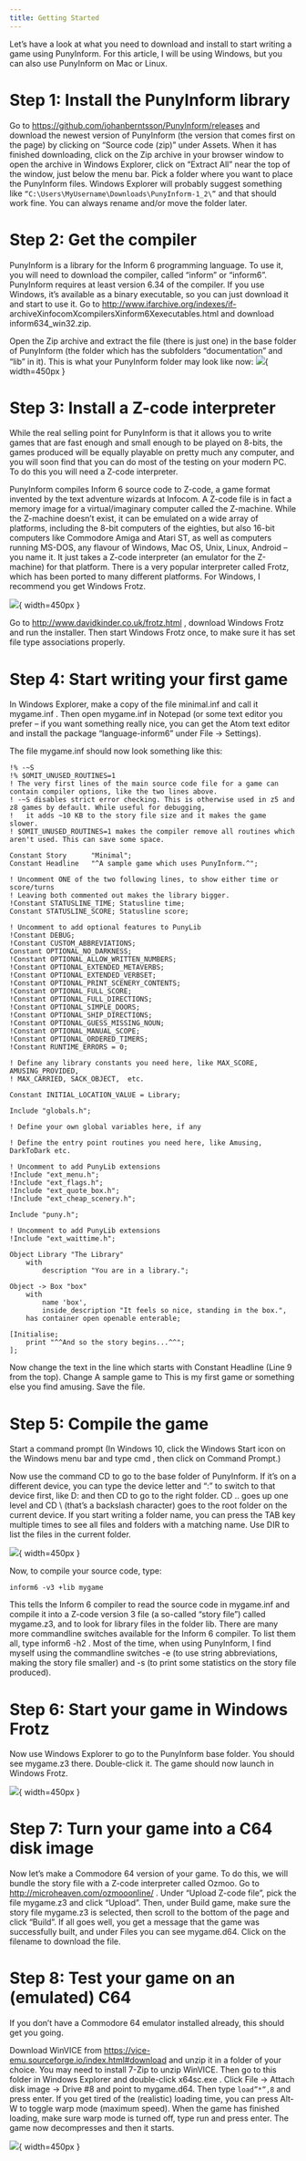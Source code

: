 ```yaml
---
title: Getting Started
---
```


Let’s have a look at what you need to download and install to start writing a game using PunyInform. For this article, I will be using Windows, but you can also use PunyInform on Mac or Linux.

# Step 1: Install the PunyInform library
Go to https://github.com/johanberntsson/PunyInform/releases and download the newest version of PunyInform (the version that comes first on the page) by clicking on “Source code (zip)” under Assets. When it has finished downloading, click on the Zip archive in your browser window to open the archive in Windows Explorer, click on “Extract All” near the top of the window, just below the menu bar. Pick a folder where you want to place the PunyInform files. Windows Explorer will probably suggest something like `“C:\Users\MyUsername\Downloads\PunyInform-1_2\”` and that should work fine. You can always rename and/or move the folder later.

# Step 2: Get the compiler
PunyInform is a library for the Inform 6 programming language. To use it, you will need to download the compiler, called “inform” or “inform6”. PunyInform requires at least version 6.34 of the compiler. If you use Windows, it’s available as a binary executable, so you can just download it and start to use it. Go to http://www.ifarchive.org/indexes/if- archiveXinfocomXcompilersXinform6Xexecutables.html and download inform634_win32.zip.

Open the Zip archive and extract the file (there is just one) in the base folder of PunyInform (the folder which has the subfolders “documentation” and “lib” in it).  This is what your PunyInform folder may look like now:
![](getting-started-pic1.png){ width=450px }

# Step 3: Install a Z-code interpreter
While the real selling point for PunyInform is that it allows you to write games that are fast enough and small enough to be played on 8-bits, the games produced will be equally playable on pretty much any computer, and you will soon find that you can do most of the testing on your modern PC.  To do this you will need a Z-code interpreter.

PunyInform compiles Inform 6 source code to Z-code, a game format invented by the text adventure wizards at Infocom. A Z-code file is in fact a memory image for a virtual/imaginary computer called the Z-machine. While the Z-machine doesn’t exist, it can be emulated on a wide array of platforms, including the 8-bit computers of the eighties, but also 16-bit computers like Commodore Amiga and Atari ST, as well as computers running MS-DOS, any flavour of Windows, Mac OS, Unix, Linux, Android – you name it. It just takes a Z-code interpreter (an emulator for the Z-machine) for that platform. There is a very popular interpreter called Frotz, which has been ported to many different platforms. For Windows, I recommend you get Windows Frotz.

![](getting-started-pic2.png){ width=450px }

Go to http://www.davidkinder.co.uk/frotz.html , download Windows Frotz and run the installer.  Then start Windows Frotz once, to make sure it has set file type associations properly.

# Step 4: Start writing your first game
In Windows Explorer, make a copy of the file minimal.inf and call it mygame.inf .  Then open mygame.inf in Notepad (or some text editor you prefer – if you want something really nice, you can get the Atom text editor and install the package “language-inform6” under File -> Settings).  

The file mygame.inf should now look something like this:

```
!% -~S
!% $OMIT_UNUSED_ROUTINES=1
! The very first lines of the main source code file for a game can contain compiler options, like the two lines above.
! -~S disables strict error checking. This is otherwise used in z5 and z8 games by default. While useful for debugging,
!   it adds ~10 KB to the story file size and it makes the game slower.
! $OMIT_UNUSED_ROUTINES=1 makes the compiler remove all routines which aren't used. This can save some space.

Constant Story      "Minimal";
Constant Headline   "^A sample game which uses PunyInform.^";

! Uncomment ONE of the two following lines, to show either time or score/turns
! Leaving both commented out makes the library bigger.
!Constant STATUSLINE_TIME; Statusline time;
Constant STATUSLINE_SCORE; Statusline score;

! Uncomment to add optional features to PunyLib
!Constant DEBUG;
!Constant CUSTOM_ABBREVIATIONS;
Constant OPTIONAL_NO_DARKNESS;
!Constant OPTIONAL_ALLOW_WRITTEN_NUMBERS;
!Constant OPTIONAL_EXTENDED_METAVERBS;
!Constant OPTIONAL_EXTENDED_VERBSET;
!Constant OPTIONAL_PRINT_SCENERY_CONTENTS;
!Constant OPTIONAL_FULL_SCORE;
!Constant OPTIONAL_FULL_DIRECTIONS;
!Constant OPTIONAL_SIMPLE_DOORS;
!Constant OPTIONAL_SHIP_DIRECTIONS;
!Constant OPTIONAL_GUESS_MISSING_NOUN;
!Constant OPTIONAL_MANUAL_SCOPE;
!Constant OPTIONAL_ORDERED_TIMERS;
!Constant RUNTIME_ERRORS = 0;

! Define any library constants you need here, like MAX_SCORE, AMUSING_PROVIDED,
! MAX_CARRIED, SACK_OBJECT,  etc.

Constant INITIAL_LOCATION_VALUE = Library;

Include "globals.h";

! Define your own global variables here, if any

! Define the entry point routines you need here, like Amusing, DarkToDark etc.

! Uncomment to add PunyLib extensions
!Include "ext_menu.h";
!Include "ext_flags.h";
!Include "ext_quote_box.h";
!Include "ext_cheap_scenery.h";

Include "puny.h";

! Uncomment to add PunyLib extensions
!Include "ext_waittime.h";

Object Library "The Library"
	with
		description "You are in a library.";

Object -> Box "box"
	with
		name 'box',
		inside_description "It feels so nice, standing in the box.",
	has container open openable enterable;

[Initialise;
	print "^^And so the story begins...^^";
];
```
Now change the text in the line which starts with Constant Headline (Line 9 from the top). Change A sample game to This is my first game or something else you find amusing. Save the file.

# Step 5: Compile the game
Start a command prompt (In Windows 10, click the Windows Start icon on the Windows menu bar and type cmd , then click on Command Prompt.) 

Now use the command CD to go to the base folder of PunyInform. If it’s on a different device, you can type the device letter and “:” to switch to that device first, like D: and then CD to go to the right folder. CD .. goes up one level and CD \ (that’s a backslash character) goes to the root folder on the current device. If you start writing a folder name, you can press the TAB key multiple times to see all files and folders with a matching name. Use DIR to list the files in the current folder.

![](getting-started-pic4.png){ width=450px }

Now, to compile your source code, type:

`inform6 -v3 +lib mygame`

This tells the Inform 6 compiler to read the source code in mygame.inf and compile it into a Z-code version 3 file (a so-called “story file”) called mygame.z3, and to look for library files in the folder lib. There are many more commandline switches available for the Inform 6 compiler. To list them all, type inform6 -h2 . Most of the time, when using PunyInform, I find myself using the commandline switches -e (to use string abbreviations, making the story file smaller) and -s (to print some statistics on the story file produced).

# Step 6: Start your game in Windows Frotz
Now use Windows Explorer to go to the PunyInform base folder. You should see mygame.z3 there.  Double-click it. The game should now launch in Windows Frotz.

![](getting-started-pic5.png){ width=450px }

# Step 7: Turn your game into a C64 disk image
Now let’s make a Commodore 64 version of your game. To do this, we will bundle the story file with a Z-code interpreter called Ozmoo. Go to http://microheaven.com/ozmooonline/ . Under “Upload Z-code file”, pick the file mygame.z3 and click “Upload”.  Then, under Build game, make sure the story file mygame.z3 is selected, then scroll to the bottom of the page and click “Build”. If all goes well, you get a message that the game was successfully built, and under Files you can see mygame.d64. Click on the filename to download the file.

# Step 8: Test your game on an (emulated) C64
If you don’t have a Commodore 64 emulator installed already, this should get you going.

Download WinVICE from https://vice-emu.sourceforge.io/index.html#download and unzip it in a folder of your choice. You may need to install 7-Zip to unzip WinVICE. Then go to this folder in Windows Explorer and double-click x64sc.exe . Click File -> Attach disk image -> Drive #8 and point to mygame.d64. Then type `load”*”,8` and press enter.  If you get tired of the (realistic) loading time, you can press Alt-W to toggle warp mode (maximum speed). When the game has finished loading, make sure warp mode is turned off, type run and press enter. The game now decompresses and then it starts.

![](getting-started-pic6.png){ width=450px }
